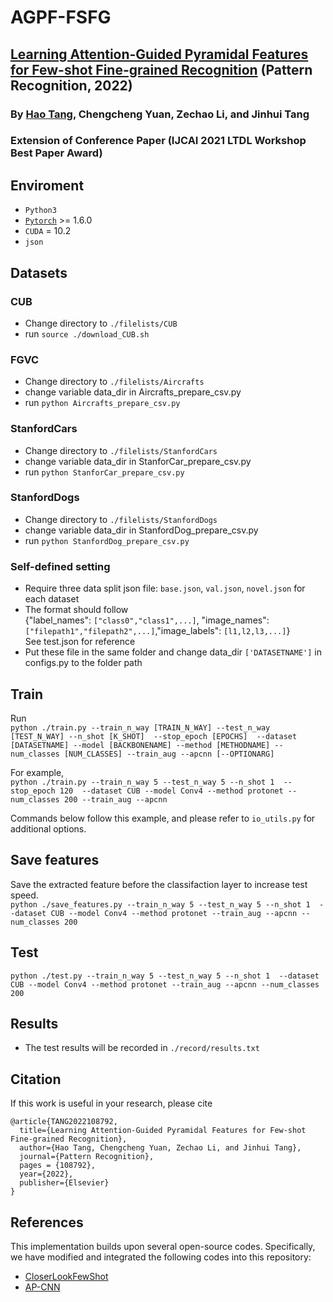 # AGPF-FSFG

## [Learning Attention-Guided Pyramidal Features for Few-shot Fine-grained Recognition](https://www.sciencedirect.com/science/article/pii/S0031320322002734) (Pattern Recognition, 2022)
### By [Hao Tang](https://cser-tang-hao.github.io/), Chengcheng Yuan, Zechao Li, and Jinhui Tang
### Extension of Conference Paper (IJCAI 2021 LTDL Workshop Best Paper Award)
## Enviroment
 - `Python3`
 - [`Pytorch`](http://pytorch.org/) >= 1.6.0 
 - `CUDA` = 10.2
 - `json`


## Datasets
### CUB
* Change directory to `./filelists/CUB`
* run `source ./download_CUB.sh`

### FGVC
* Change directory to `./filelists/Aircrafts`
* change variable data_dir in Aircrafts_prepare_csv.py
* run `python Aircrafts_prepare_csv.py`

### StanfordCars
* Change directory to `./filelists/StanfordCars`
* change variable data_dir in StanforCar_prepare_csv.py
* run `python StanforCar_prepare_csv.py`

### StanfordDogs
* Change directory to `./filelists/StanfordDogs`
* change variable data_dir in StanfordDog_prepare_csv.py
* run `python StanfordDog_prepare_csv.py`

### Self-defined setting
* Require three data split json file: `base.json`, `val.json`, `novel.json` for each dataset  
* The format should follow   
{"label_names": `["class0","class1",...]`, "image_names": `["filepath1","filepath2",...]`,"image_labels": `[l1,l2,l3,...]`}  
See test.json for reference
* Put these file in the same folder and change data_dir `['DATASETNAME']` in configs.py to the folder path  

## Train
Run  
```python ./train.py --train_n_way [TRAIN_N_WAY] --test_n_way [TEST_N_WAY] --n_shot [K_SHOT]  --stop_epoch [EPOCHS]  --dataset [DATASETNAME] --model [BACKBONENAME] --method [METHODNAME] --num_classes [NUM_CLASSES] --train_aug --apcnn [--OPTIONARG]```

For example,  
```python ./train.py --train_n_way 5 --test_n_way 5 --n_shot 1  --stop_epoch 120  --dataset CUB --model Conv4 --method protonet --num_classes 200 --train_aug --apcnn``` 

[comment]: <> (1 epoch = 500 eposides. )
Commands below follow this example, and please refer to `io_utils.py` for additional options.

## Save features
Save the extracted feature before the classifaction layer to increase test speed.  
```python ./save_features.py --train_n_way 5 --test_n_way 5 --n_shot 1  --dataset CUB --model Conv4 --method protonet --train_aug --apcnn --num_classes 200  ```

## Test

```python ./test.py --train_n_way 5 --test_n_way 5 --n_shot 1  --dataset CUB --model Conv4 --method protonet --train_aug --apcnn --num_classes 200 ```

## Results
* The test results will be recorded in `./record/results.txt`

## Citation
If this work is useful in your research, please cite 

```
@article{TANG2022108792,
  title={Learning Attention-Guided Pyramidal Features for Few-shot Fine-grained Recognition},
  author={Hao Tang, Chengcheng Yuan, Zechao Li, and Jinhui Tang},
  journal={Pattern Recognition},
  pages = {108792},
  year={2022},
  publisher={Elsevier}
}
```

## References
This implementation builds upon several open-source codes. Specifically, we have modified and integrated the following codes into this repository:

*  [CloserLookFewShot](https://github.com/wyharveychen/CloserLookFewShot) 
*  [AP-CNN](https://github.com/PRIS-CV/AP-CNN_Pytorch-master) 

